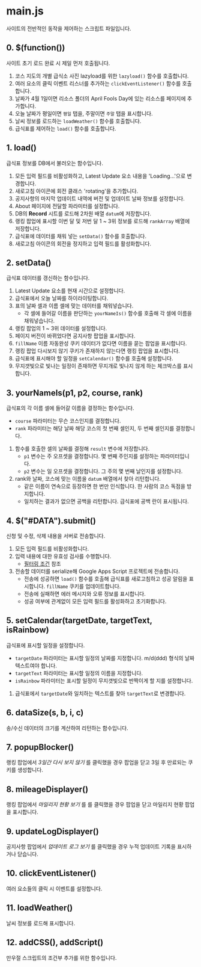main.js
=============
사이트의 전반적인 동작을 제어하는 스크립트 파일입니다.

## 0. $(function())
사이트 초기 로드 완료 시 제일 먼저 호출됩니다.
1. 코스 지도의 개별 급식소 사진 lazyload를 위한 `lazyload()` 함수를 호출합니다.
1. 여러 요소의 클릭 이벤트 리스너를 추가하는 `clickEventListener()` 함수를 호출합니다.
1. 날짜가 4월 1일이면 리소스 폴더의 April Fools Day에 있는 리소스를 페이지에 추가합니다.
1. 오늘 날짜가 평일이면 `평일` 탭을, 주말이면 `주말` 탭을 표시합니다.
1. 날씨 정보를 로드하는 `loadWeather()` 함수를 호출합니다.
1. 급식표를 제어하는 `load()` 함수를 호출합니다.

## 1. load()
급식표 정보를 DB에서 불러오는 함수입니다.
1. 모든 입력 필드를 비활성화하고, Latest Update 요소 내용을 'Loading...'으로 변경합니다.
1. 새로고침 아이콘에 회전 클래스 'rotating'을 추가합니다.
1. 공지사항의 마지막 업데이트 내역에 버전 및 업데이트 날짜 정보를 설정합니다.
1. About 페이지에 전달할 파라미터를 설정합니다.
1. DB의 **Record** 시트를 로드해 2차원 배열 `datum`에 저장합니다.
1. 랭킹 팝업에 표시할 이번 달 및 저번 달 1 ~ 3위 정보를 로드해 `rankArray` 배열에 저장합니다.
1. 급식표에 데이터를 채워 넣는 `setData()` 함수를 호출합니다.
1. 새로고침 아이콘의 회전을 정지하고 입력 필드를 활성화합니다.

## 2. setData()
급식표 데이터를 갱신하는 함수입니다.
1. Latest Update 요소를 현재 시간으로 설정합니다.
1. 급식표에서 오늘 날짜를 하이라이팅합니다.
1. 표의 날짜 셀과 이름 셀에 맞는 데이터를 채워넣습니다.
    * 각 셀에 들어갈 이름을 판단하는 `yourNameIs()` 함수를 호출해 각 셀에 이름을 채워넣습니다.
1. 랭킹 팝업의 1 ~ 3위 데이터를 설정합니다.
1. 페이지 버전이 바뀌었다면 공지사항 팝업을 표시합니다.
1. `fillName` 이름 자동완성 쿠키 데이터가 없다면 이름을 묻는 팝업을 표시합니다.
1. 랭킹 팝업 다시보지 않기 쿠키가 존재하지 않는다면 랭킹 팝업을 표시합니다.
1. 급식표에 표시해야 할 일정을 `setCalendar()` 함수를 호출해 설정합니다.
1. 무지갯빛으로 빛나는 일정이 존재하면 무지개로 빛나지 않게 하는 체크박스를 표시합니다.

## 3. yourNameIs(p1, p2, course, rank)
급식표의 각 이름 셀에 들어갈 이름을 결정하는 함수입니다.  
* `course` 파라미터는 무슨 코스인지를 결정합니다.
* `rank` 파라미터는 해당 날짜 해당 코스의 첫 번째 셀인지, 두 번째 셀인지를 결정합니다.  

1. 함수를 호출한 셀의 날짜를 결정해 `result` 변수에 저장합니다.
    * `p1` 변수는 주 오프셋을 결정합니다. 몇 번째 주인지를 설정하는 파라미터입니다.
    * `p2` 변수는 일 오프셋을 결정합니다. 그 주의 몇 번째 날인지를 설정합니다.
1. rank와 날짜, 코스에 맞는 이름을 `datum` 배열에서 찾아 리턴합니다.
    * 같은 이름이 연속으로 등장하면 한 번만 인식합니다. 한 사람의 코스 독점을 방지합니다.
    * 일치하는 결과가 없으면 공백을 리턴합니다. 급식표에 공백 란이 표시됩니다.
  
## 4. $("#DATA").submit()
신청 및 수정, 삭제 내용을 서버로 전송합니다.
1. 모든 입력 필드를 비활성화합니다.
1. 입력 내용에 대한 유효성 검사를 수행합니다.
    * [필터링 조건](https://github.com/luftaquila/ajoumeyoumeow#-%EC%9E%85%EB%A0%A5-%ED%95%84%ED%84%B0%EB%A7%81-%EC%A1%B0%EA%B1%B4) 참조
1. 전송할 데이터를 serialize해 Google Apps Script 프로젝트에 전송합니다.
    * 전송에 성공하면 `load()` 함수를 호출해 급식표를 새로고침하고 성공 알림을 표시합니다. `fillName` 쿠키를 업데이트합니다.
    * 전송에 실패하면 에러 메시지와 오류 정보를 표시합니다.
    * 성공 여부에 관계없이 모든 입력 필드를 활성화하고 초기화합니다.
  
## 5. setCalendar(targetDate, targetText, isRainbow)
급식표에 표시할 일정을 설정합니다.
* `targetDate` 파라미터는 표시할 일정의 날짜를 지정합니다. m/d(ddd) 형식의 날짜 텍스트여야 합니다.
* `targetText` 파라미터는 표시할 일정의 이름을 지정합니다.
* `isRainbow` 파라미터는 표시할 일정이 무지갯빛으로 반짝이게 할 지를 설정합니다.
1. 급식표에서 `targetDate`와 일치하는 텍스트를 찾아 `targetText`로 변경합니다. 

## 6. dataSize(s, b, i, c)
송/수신 데이터의 크기를 계산하여 리턴하는 함수입니다.

## 7. popupBlocker()
랭킹 팝업에서 *3일간 다시 보지 않기* 를 클릭했을 경우 팝업을 닫고 3일 후 만료되는 쿠키를 생성합니다.

## 8. mileageDisplayer()
랭킹 팝업에서 *마일리지 현황 보기* 를 를 클릭했을 경우 팝업을 닫고 마일리지 현황 팝업을 표시합니다.

## 9. updateLogDisplayer()
공지사항 팝업에서 *업데이트 로그 보기* 를 클릭했을 경우 누적 업데이트 기록을 표시하거나 닫습니다.

## 10. clickEventListener()
여러 요소들의 클릭 시 이벤트를 설정합니다.

## 11. loadWeather()
날씨 정보를 로드해 표시합니다.

## 12. addCSS(), addScript()
만우절 스크립트의 조건부 추가를 위한 함수입니다.
